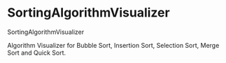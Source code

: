 # SortingAlgorithmVisualizer
SortingAlgorithmVisualizer


Algorithm Visualizer for Bubble Sort, Insertion Sort, Selection Sort, Merge Sort and Quick Sort.
